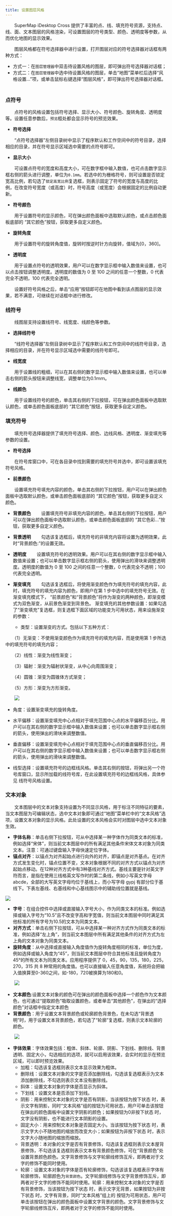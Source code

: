 ```yaml
---
title: 设置图层风格
---
```


　　SuperMap iDesktop Cross 提供了丰富的点、线、填充符号资源，支持点、线、面、文本图层的风格渲染，可设置图层的符号类型、颜色、透明度等参数，从而优化地图的显示效果。

　　图层风格都在符号选择器中进行设置，打开图层对应的符号选择器对话框有两种方式：

- 方式一：在`图层管理器`中双击待设置风格的图层，即可弹出符号选择器对话框；
- 方式二：在`图层管理器`中选中待设置风格的图层，单击“地图”菜单栏后选择“风格设置...”项，或单击鼠标右键选择“图层风格”，即可弹出符号选择器对话框。
　
　
### 点符号


　　点符号的风格设置包括符号选择、显示大小、符号颜色、旋转角度、透明度等。设置任意参数后，`预览`框处都会显示符号的预览效果。

- **符号选择**

　　“点符号选择器”左侧目录树中显示了程序默认和工作空间中的符号目录，选择相应的目录，并在符号显示区域选中需要的点符号即可。

- **显示大小**

　　可设置点符号的宽度和高度大小，可在数字框中输入数值，也可点击数字显示框右侧的箭头进行调整，单位为`0.1mm`。若选中的为栅格符号，则可设置是否锁定宽高比例，若勾选了`锁定高宽比例`复选框，则表示固定了符号的宽度与高度的比例，在改变符号宽度（或高度）时，符号高度（或宽度）会根据固定的比例自动更新。

- **符号颜色**

　　用于设置符号的显示颜色，可在弹出颜色面板中选取默认颜色，或点击颜色面板底部的 “其它颜色”按钮，获取更多自定义颜色。

- **旋转角度**

　　用于设置符号的旋转角度值，旋转时按逆时针方向旋转，值域为[0，360]。

- **透明度**

　　用于设置点符号的透明效果，用户可以在数字显示框中输入数值来设置，也可以点击按钮调整透明度。透明度的数值为 0 至 100 之间的任意一个整数，0 代表完全不透明，100 代表完全透明。

　　设置好符号风格之后，单击“应用”按钮即可在地图中看到该点图层的显示效果，若不满意，可继续在对话框中进行修改。

### 线符号

　　线图层支持设置线符号、线宽度、线颜色等参数。

- **选择线符号**

　　“线符号选择器”左侧目录树中显示了程序默认和工作空间中的线符号目录，选择相应的目录，并在符号显示区域选中需要的线符号即可。

- **线宽度**

　　用于设置线的粗细，可以在其右侧的数字显示框中输入数值来设置，也可以单击右侧的箭头按钮来调整线宽，调整单位为0.1ｍｍ。

- **线颜色**

　　用于设置线符号的颜色，单击其右侧的下拉按钮，可在弹出颜色面板中选取默认颜色，或单击颜色面板底部的 “其它颜色”按钮，获取更多自定义颜色。
　　
### 填充符号

　　填充符号选择器提供了填充符号选择、颜色、边线风格、透明度、渐变填充等参数的设置。

- **符号选择**

　　在符号库窗口中，可在各目录中找到需要的填充符号并选中，即可设置该填充符号风格。

- **前景颜色**
 
　　设置填充符号填充内容的颜色，单击其右侧的下拉按钮，用户可以在弹出颜色面板中选取默认颜色，或单击颜色面板底部的 “其它颜色”按钮，获取更多自定义颜色。 

- **背景颜色**
　　设置填充符号非填充内容的颜色，单击其右侧的下拉按钮，用户可以在弹出颜色面板中选取默认颜色，或单击颜色面板底部的 “其它色彩...”按钮，获取更多自定义颜色。 
 
- **背景透明**
　　勾选该复选框后，填充符号的非填充内容将设置为透明效果，此时“背景颜色:”的设置无效。
 
- **透明度**
　　设置填充符号的透明效果。用户可以在其右侧的数字显示框中输入数值来设置；也可以单击数字显示框右侧的箭头，使用弹出的滑块来调整透明度。透明度的数值为 0 至 100 之间的任意一个整数，0 代表完全不透明；100 代表完全透明。
 
- **渐变填充**
　　勾选该复选框后，将使用渐变颜色作为填充符号的填充内容，此时，填充符号的填充内容为颜色，即用户在第 1 步中选中的填充符号无效。在渐变填充模式下， “前景颜色”和“背景颜色”将作为渐变的两种颜色，即渐变模式为双色渐变，从前景色渐变到背景色。 渐变填充的其他参数设置：如果勾选了“渐变填充”复选框，则复选框下面区域的功能变为可用状态，用来设施渐变的参数： 
  - 类型：设置渐变的方式。包括以下五种方式：

　　（1）无渐变：不使用渐变颜色作为填充符号的填充内容，而是使用第 1 步所选中的填充符号的填充内容；

　　（2）线性：渐变为线性渐变；

　　（3）辐射：渐变为辐射状渐变，从中心向周围渐变；

　　（4）圆锥：渐变为圆锥体方式渐变；

　　（5）方形：渐变为方形渐变。

　　![](img/GraduatedMode.png)

   - 角度：设置渐变填充的旋转角度。

   - 水平偏移：设置渐变填充中心点相对于填充范围中心点的水平偏移百分比。用户可以在其右侧的数字显示框中输入数值来设置；也可以单击数字显示框右侧的箭头，使用弹出的滑块来调整数值。 

   - 垂直偏移：设置渐变填充中心点相对于填充范围中心点的垂直偏移百分比。用户可以在其右侧的数字显示框中输入数值来设置；也可以单击数字显示框右侧的箭头，使用弹出的滑块来调整数值。 

   - 线型选择：设置填充符号的边框线风格。单击其右侧的按钮，将弹出另一个符号库窗口，显示所加载的线符号库，在此设置填充符号的边框线风格，具体参见 线符号风格设置。 

### 文本对象

　　文本图层中的文本对象支持设置为不同显示风格，用于标注不同特征的要素，当文本图层为可编辑状态，选中文本对象即可通过“地图”菜单栏中的“文本风格”选项，设置文本对象的显示风格。此处设置的文本风格会实时对图层中选中文本对象生效。


- **字体名称**：单击右侧下拉按钮，可从中选择某一种字体作为同类文本的标准，例如选择“宋体”，则当前文本图层中的所有满足其他条件宋体文本对象为同类文本。注意：可通过键盘输入字母快速定位字体。
- **锚点对齐**：以锚点为对齐起始点进行向外的对齐，即锚点是对齐基点。在对齐方式发生变化时，锚点位置不变，文本对象根据不同的对齐方式以锚点为对齐起始点移动。在12种对齐方式中有3种基线对齐方式。基线主要是针对英文字符而言，是指在使用三线格英文写作时的第二条线，例如小写英文字母 abcde，全部的大写英文字母均位于基线上，而小写字母 gypj 有部分位于基线下。下表左基线、右基线和中心基线图示中的辅助线位置就是基线。

![](img/TextStyle.png)

- **字号**：在组合控件中选择或直接输入字号大小，作为同类文本的标准。例如选择或输入字号为“10.5”且不改变字高和字宽值，则当前文本图层中同时满足其他标准的所有字号为10.5的文本为同类文本。
- **对齐方式**：单击右侧下拉按钮，可从中选择某一种对齐方式作为同类文本的标准，例如选择“左上角”，则当前文本图层中所有满足其他条件的对齐方式为左上角的文本对象为同类文本。
- **旋转角度**：从中选择或直接输入角度值作为旋转角度相同的标准，单位为度，例如选择或输入角度为“45”，则当前文本图层中符合其他标准且旋转角度为45°的所有文本为同类文本。应用程序提供了 0，45，90，135，180，225，270，315 共 8 种常用的角度值。也可以直接输入任意角度值，系统将会把输入值换算至0-360之间，如-180，720被换算为180和0。

　　![](img/TextStyle1.png)

- **文本颜色**:设置文本对象的颜色可在弹出的颜色面板中选择一个颜色作为文本颜色，也可通过“提取颜色”吸取设置颜色，或者单击“其他颜色”，在弹出的“选择颜色”对话框中指定文本颜色
- **背景颜色**：用于设置文本背景颜色或轮廓颜色背景色，在未勾选“背景透明”时，用于设置文本背景颜色，若勾选了“轮廓”复选框，则表示文本轮廓的颜色。

　　![](img/TextStyle2.png)

- **字体效果**：字体效果包括：粗体、斜体、轮廓、阴影、下划线、删除线、背景透明、固定大小，勾选相应的选项，就可以启用该效果，会实时的显示在预览区域，可以即时预览效果。
  - 加粗：勾选该复选框则表示文本显示效果为粗体。
  - 删除线：设置文本对象的文字是否添加删除线，勾选该复选框表示为文本添加删除线，不勾选则表示文本没有删除线。
  - 斜体：设置文本对象的字体是否显示为斜体。
  - 下划线：设置文本是否添加下划线。
  - 阴影：用来控制文本对象的文字是否有阴影，当该按钮为按下状态  时，表示文字有阴影，同时“文本风格”组的按钮为可用状态，用户可单击该按钮在弹出的颜色面板中设置文字阴影的颜色；如果按钮为0非按下状态  时，文字没有阴影，也不能进行文本阴影的设置。
  - 固定大小：用来控制文本对象是否固定大小。当该按钮为按下状态  时，表示文字大小不随地图的缩放而改变大小；如果按钮为非按下状态  时，表示文字大小随地图的缩放而缩放。
  - 背景透明：本对象的文字是否有背景修饰，勾选该复选框则表示文本屋背景修饰，不勾选该复选框则表示文本有背景颜色修饰，可在“背景颜色”处设置背景颜色颜色。文字背景修饰与文字轮廓线修饰互斥，即两者对于文字的修饰不能同时使用。
  - 轮廓：设置文本对象的字体是否有轮廓修饰，勾选该该复选框表示字体有轮廓修饰，轮廓颜色为`背景颜色`。文字轮廓线修饰与文字背景修饰互斥，即两者对于文字的修饰不能同时使用。轮廓：用来控制文本对象的文字是否有背景修饰，当该按钮为按下状态  时，表示文字无背景，如果按钮为非按下状态  时，文字有背景，同时“文本风格”组上的  按钮为可用状态，用户可单击该按钮在弹出的颜色面板中设置文字背景的颜色。文字背景修饰与文字轮廓线修饰互斥，即两者对于文字的修饰不能同时使用。 

